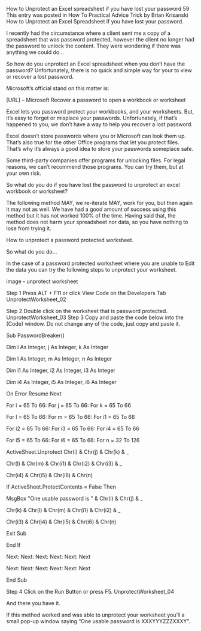
How to Unprotect an Excel spreadsheet if you have lost your password 59
This entry was posted in How To Practical Advice Trick by Brian Krisanski
How to Unprotect an Excel Spreadsheet if you have lost your password.

I recently had the circumstance where a client sent me a copy of a spreadsheet that was password protected, however the client no longer had the password to unlock the content. They were wondering if there was anything we could do…

So how do you unprotect an Excel spreadsheet when you don’t have the password? Unfortunately, there is no quick and simple way for your to view or recover a lost password.

 

Microsoft’s official stand on this matter is:

[URL] – Microsoft
Recover a password to open a workbook or worksheet

Excel lets you password protect your workbooks, and your worksheets. But, it’s easy to forget or misplace your passwords. Unfortunately, if that’s happened to you, we don’t have a way to help you recover a lost password.

Excel doesn’t store passwords where you or Microsoft can look them up. That’s also true for the other Office programs that let you protect files. That’s why it’s always a good idea to store your passwords someplace safe.

Some third-party companies offer programs for unlocking files. For legal reasons, we can’t recommend those programs. You can try them, but at your own risk.

 

So what do you do if you have lost the password to unprotect an excel workbook or worksheet?

The following method MAY, we re-iterate MAY, work for you, but then again it may not as well.  We have had a good amount of success using this method but it has not worked 100% of the time. Having said that, the method does not harm your spreadsheet nor data, so you have nothing to lose from trying it.

 
How to unprotect a password protected worksheet.

 

So what do you do…

In the case of a password protected worksheet where you are unable to Edit the data you can try the following steps to unprotect your worksheet.

image - unprotect worksheet

 
Step 1 Press ALT +  F11 or click View Code on the Developers Tab
UnprotectWorksheet_02

 
Step 2 Double click on the worksheet that is password protected.
UnprotectWorksheet_03
Step 3 Copy and paste the code below into the (Code) window. Do not change any of the code, just copy and paste it.

Sub PasswordBreaker()

Dim i As Integer, j As Integer, k As Integer

Dim l As Integer, m As Integer, n As Integer

Dim i1 As Integer, i2 As Integer, i3 As Integer

Dim i4 As Integer, i5 As Integer, i6 As Integer

On Error Resume Next

For i = 65 To 66: For j = 65 To 66: For k = 65 To 66

For l = 65 To 66: For m = 65 To 66: For i1 = 65 To 66

For i2 = 65 To 66: For i3 = 65 To 66: For i4 = 65 To 66

For i5 = 65 To 66: For i6 = 65 To 66: For n = 32 To 126

ActiveSheet.Unprotect Chr(i) & Chr(j) & Chr(k) & _

Chr(l) & Chr(m) & Chr(i1) & Chr(i2) & Chr(i3) & _

Chr(i4) & Chr(i5) & Chr(i6) & Chr(n)

If ActiveSheet.ProtectContents = False Then

MsgBox "One usable password is " & Chr(i) & Chr(j) & _

Chr(k) & Chr(l) & Chr(m) & Chr(i1) & Chr(i2) & _

Chr(i3) & Chr(i4) & Chr(i5) & Chr(i6) & Chr(n)

Exit Sub

End If

Next: Next: Next: Next: Next: Next

Next: Next: Next: Next: Next: Next

End Sub

Step 4 Click on the Run Button or press F5.
UnprotectWorksheet_04

And there you have it.

 

If this method worked and was able to unprotect your worksheet you’ll a small pop-up window saying “One usable password is XXXYYYZZZXXXY”.
